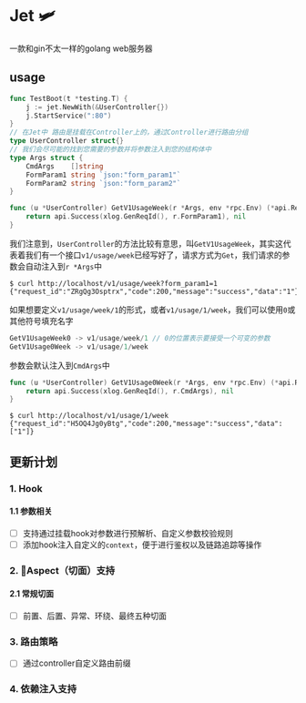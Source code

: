 # Jet 🛩

一款和gin不太一样的golang web服务器

## usage

```go
func TestBoot(t *testing.T) {
	j := jet.NewWith(&UserController{})
	j.StartService(":80")
}
// 在Jet中 路由是挂载在Controller上的，通过Controller进行路由分组
type UserController struct{}
// 我们会尽可能的找到您需要的参数并将参数注入到您的结构体中
type Args struct {
	CmdArgs    []string
	FormParam1 string `json:"form_param1"`
	FormParam2 string `json:"form_param2"`
}

func (u *UserController) GetV1UsageWeek(r *Args, env *rpc.Env) (*api.Response, error) {
	return api.Success(xlog.GenReqId(), r.FormParam1), nil
}
```

我们注意到，`UserController`的方法比较有意思，叫`GetV1UsageWeek`，其实这代表着我们有一个接口`v1/usage/week`已经写好了，请求方式为`Get`，我们请求的参数会自动注入到`r *Args`中

```shell
$ curl http://localhost/v1/usage/week?form_param1=1
{"request_id":"ZRgQg3Osptrx","code":200,"message":"success","data":"1"}
```

如果想要定义`v1/usage/week/1`的形式，或者`v1/usage/1/week`，我们可以使用`0`或其他符号填充名字

```go
GetV1UsageWeek0 -> v1/usage/week/1 // 0的位置表示要接受一个可变的参数
GetV1Usage0Week -> v1/usage/1/week
```

参数会默认注入到`CmdArgs`中

```go
func (u *UserController) GetV1Usage0Week(r *Args, env *rpc.Env) (*api.Response, error) {
	return api.Success(xlog.GenReqId(), r.CmdArgs), nil
}
```

```shell
$ curl http://localhost/v1/usage/1/week
{"request_id":"H5OQ4Jg0yBtg","code":200,"message":"success","data":["1"]}
```

## 更新计划

### 1. Hook

#### 1.1 参数相关

- [ ] 支持通过挂载hook对参数进行预解析、自定义参数校验规则
- [ ] 添加hook注入自定义的`context`，便于进行鉴权以及链路追踪等操作

### 2. 🤡Aspect（切面）支持

#### 2.1 常规切面

- [ ] 前置、后置、异常、环绕、最终五种切面

### 3. 路由策略

- [ ] 通过controller自定义路由前缀

### 4. 依赖注入支持

